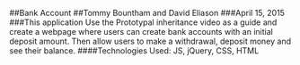 ##Bank Account
##Tommy Bountham and David Eliason
###April 15, 2015
###This application Use the Prototypal inheritance video as a guide and create a webpage where users can create bank accounts with an initial deposit amount. Then allow users to make a withdrawal, deposit money and see their balance.
####Technologies Used: JS, jQuery, CSS, HTML
